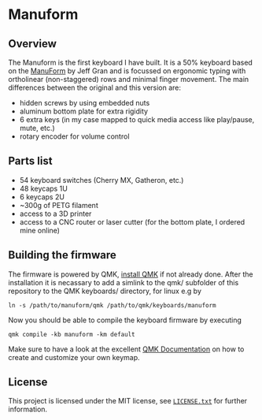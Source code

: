 # Manuform
## Overview
The Manuform is the first keyboard I have built. It is a 50% keyboard based on the [ManuForm](https://geekhack.org/index.php?topic=46015.0) by Jeff Gran and is focussed on ergonomic typing with ortholinear (non-staggered) rows and minimal finger movement.
The main differences between the original and this version are:
* hidden screws by using embedded nuts
* aluminum bottom plate for extra rigidity
* 6 extra keys (in my case mapped to quick media access like play/pause, mute, etc.)
* rotary encoder for volume control

## Parts list
* 54 keyboard switches (Cherry MX, Gatheron, etc.)
* 48 keycaps 1U
* 6 keycaps 2U
* ~300g of PETG filament
* access to a 3D printer
* access to a CNC router or laser cutter (for the bottom plate, I ordered mine online)

## Building the firmware
The firmware is powered by QMK, [install QMK](https://docs.qmk.fm/#/newbs_getting_started) if not already done.
After the installation it is necassary to add a simlink to the qmk/ subfolder of this repository to the QMK keyboards/ directory, for linux e.g by
```
ln -s /path/to/manuform/qmk /path/to/qmk/keyboards/manuform
```

Now you should be able to compile the keyboard firmware by executing
```
qmk compile -kb manuform -km default
```

Make sure to have a look at the excellent [QMK Documentation](https://docs.qmk.fm/#/newbs_building_firmware) on how to create and customize your own keymap.

## License
This project is licensed under the MIT license, see [`LICENSE.txt`](LICENSE.txt) for further information.

